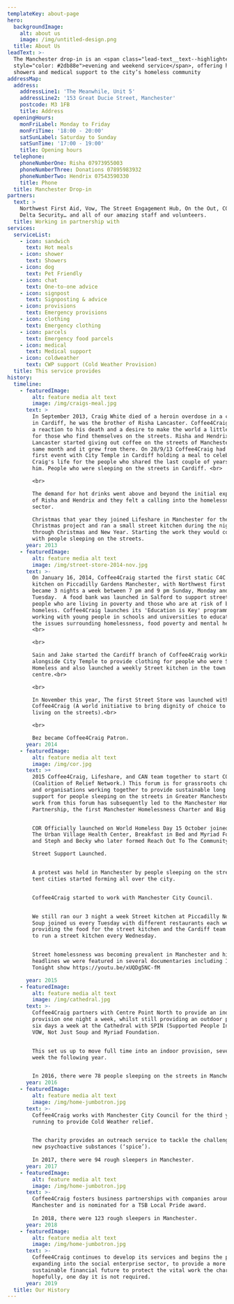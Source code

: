 ```yaml
---
templateKey: about-page
hero:
  backgroundImage:
    alt: about us
    image: /img/untitled-design.png
  title: About Us
leadText: >-
  The Manchester drop-in is an <span class="lead-text__text--highlighted"
  style="color: #2db88e">evening and weekend service</span>, offering hot meals,
  showers and medical support to the city’s homeless community
addressMap:
  address:
    addressLine1: 'The Meanwhile, Unit 5'
    addressLine2: '153 Great Ducie Street, Manchester'
    postcode: M3 1FB
    title: Address
  openingHours:
    monFriLabel: Monday to Friday
    monFriTime: '18:00 - 20:00'
    satSunLabel: Saturday to Sunday
    satSunTime: '17:00 - 19:00'
    title: Opening hours
  telephone:
    phoneNumberOne: Risha 07973955003
    phoneNumberThree: Donations 07895983932
    phoneNumberTwo: Hendrix 07543590330
    title: Phone
  title: Manchester Drop-in
partners:
  text: >
    Northwest First Aid, Vow, The Street Engagement Hub, On the Out, COR and
    Delta Security… and all of our amazing staff and volunteers.
  title: Working in partnership with
services:
  serviceList:
    - icon: sandwich
      text: Hot meals
    - icon: shower
      text: Showers
    - icon: dog
      text: Pet Friendly
    - icon: chat
      text: One-to-one advice
    - icon: signpost
      text: Signposting & advice
    - icon: provisions
      text: Emergency provisions
    - icon: clothing
      text: Emergency clothing
    - icon: parcels
      text: Emergency food parcels
    - icon: medical
      text: Medical support
    - icon: coldweather
      text: CWP support (Cold Weather Provision)
  title: This service provides
history:
  timeline:
    - featuredImage:
        alt: feature media alt text
        image: /img/craigs-meal.jpg
      text: >
        In September 2013, Craig White died of a heroin overdose in a car park
        in Cardiff, he was the brother of Risha Lancaster. Coffee4Craig began as
        a reaction to his death and a desire to make the world a little better
        for those who find themselves on the streets. Risha and Hendrix
        Lancaster started giving out coffee on the streets of Manchester that
        same month and it grew from there. On 28/9/13 Coffee4Craig had their
        first event with City Temple in Cardiff holding a meal to celebrate
        Craig's life for the people who shared the last couple of years with
        him. People who were sleeping on the streets in Cardiff. <br>

        <br>

        The demand for hot drinks went above and beyond the initial expectation
        of Risha and Hendrix and they felt a calling into the homelessness
        sector.

        Christmas that year they joined Lifeshare in Manchester for their
        Christmas project and ran a small street kitchen during the night
        through Christmas and New Year. Starting the work they would continue
        with people sleeping on the streets.
      year: 2013
    - featuredImage:
        alt: feature media alt text
        image: /img/street-store-2014-nov.jpg
      text: >-
        On January 16, 2014, Coffee4Craig started the first static C4C street
        kitchen on Piccadilly Gardens Manchester, with Northwest first aid, this
        became 3 nights a week between 7 pm and 9 pm Sunday, Monday and
        Tuesday.  A food bank was launched in Salford to support street homeless
        people who are living in poverty and those who are at risk of becoming
        homeless. Coffee4Craig launches its 'Education is Key' programme,
        working with young people in schools and universities to educate them on
        the issues surrounding homelessness, food poverty and mental health.
        <br>

        <br>

        Sain and Jake started the Cardiff branch of Coffee4Craig working
        alongside City Temple to provide clothing for people who were Street
        Homeless and also launched a weekly Street kitchen in the town
        centre.<br>

        <br>

        In November this year, The first Street Store was launched with
        Coffee4Craig (A world initiative to bring dignity of choice to people
        living on the streets).<br>

        <br>

        Bez became Coffee4Craig Patron.
      year: 2014
    - featuredImage:
        alt: feature media alt text
        image: /img/cor.jpg
      text: >+
        2015 Coffee4Craig, Lifeshare, and CAN team together to start COR
        (Coalition of Relief Network.) This forum is for grassroots charities
        and organisations working together to provide sustainable long term
        support for people sleeping on the streets in Greater Manchester. The
        work from this forum has subsequently led to the Manchester Homelessness
        Partnership, the first Manchester Homelessness Charter and Big Change. 


        COR Officially launched on World Homeless Day 15 October joined by MCC,
        The Urban Village Health Center, Breakfast in Bed and Myriad Foundation
        and Steph and Becky who later formed Reach Out To The Community. 

        Street Support Launched. 


        A protest was held in Manchester by people sleeping on the streets and
        tent cities started forming all over the city. 


        Coffee4Craig started to work with Manchester City Council. 


        We still ran our 3 night a week Street kitchen at Piccadilly Not Just
        Soup joined us every Tuesday with different restaurants each week
        providing the food for the street kitchen and the Cardiff team continued
        to run a street kitchen every Wednesday.


        Street homelessness was becoming prevalent in Manchester and hitting the
        headlines we were featured in several documentaries including ITV
        Tonight show https://youtu.be/xUQDg5NC-fM

      year: 2015
    - featuredImage:
        alt: feature media alt text
        image: /img/cathedral.jpg
      text: >-
        Coffee4Craig partners with Centre Point North to provide an indoor
        provision one night a week, whilst still providing an outdoor provision
        six days a week at the Cathedral with SPIN (Supported People In Need),
        VOW, Not Just Soup and Myriad Foundation.


        This set us up to move full time into an indoor provision, seven days a
        week the following year. 


        In 2016, there were 78 people sleeping on the streets in Manchester.
      year: 2016
    - featuredImage:
        alt: feature media alt text
        image: /img/home-jumbotron.jpg
      text: >-
        Coffee4Craig works with Manchester City Council for the third year
        running to provide Cold Weather relief. 


        The charity provides an outreach service to tackle the challenges around
        new psychoactive substances (‘spice’).
         
        In 2017, there were 94 rough sleepers in Manchester.
      year: 2017
    - featuredImage:
        alt: feature media alt text
        image: /img/home-jumbotron.jpg
      text: >-
        Coffee4Craig fosters business partnerships with companies around
        Manchester and is nominated for a TSB Local Pride award.
         
        In 2018, there were 123 rough sleepers in Manchester.
      year: 2018
    - featuredImage:
        alt: feature media alt text
        image: /img/home-jumbotron.jpg
      text: >-
        Coffee4Craig continues to develop its services and begins the process of
        expanding into the social enterprise sector, to provide a more
        sustainable financial future to protect the vital work the charity does,
        hopefully, one day it is not required. 
      year: 2019
  title: Our History
---
```


